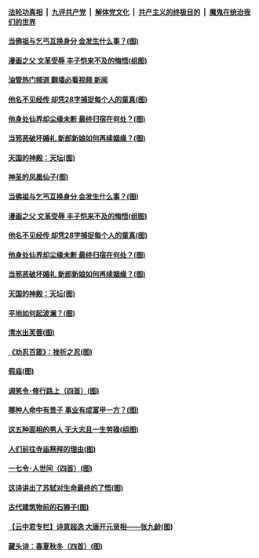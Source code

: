 ####  [法轮功真相](../../../../basic/blob/master/README.md?t=08210031) &nbsp;|&nbsp; [九评共产党](../../../../9ping.md/blob/master/README.md?t=08210031) &nbsp;|&nbsp; [解体党文化](../../../../jtdwh.md/blob/master/README.md?t=08210031)  &nbsp;|&nbsp; [共产主义的终极目的](../../../../gczydzjmd.md/blob/master/README.md?t=08210031) &nbsp;|&nbsp; [魔鬼在统治我们的世界](../../../../mgztzwmdsj.md/blob/master/README.md?t=08210031) 

#### [当佛祖与乞丐互换身分 会发生什么事？(图)](../pages/p7/1014584.md?t=08210031) 

#### [漫画之父 文革受辱 丰子恺来不及的悔悟(组图)](../pages/p7/1012550.md?t=08210031) 

#### [油管热门频道 翻墙必看视频 新闻](http://45.76.130.85:81/youtube.html?08210031)

#### [他名不见经传 却凭28字捕捉每个人的童真(图)](../pages/p7/1014583.md?t=08210031) 

#### [他身处仙界却尘缘未断 最终归宿在何处？(图)](../pages/p7/1013718.md?t=08210031) 

#### [当邪恶破坏婚礼 新郎新娘如何再续姻缘？(图)](../pages/p7/1013653.md?t=08210031) 

#### [天国的神殿：天坛(图)](../pages/p7/1013212.md?t=08210031) 

#### [神圣的凤凰仙子(图)](../pages/p7/1014586.md?t=08210031) 

#### [当佛祖与乞丐互换身分 会发生什么事？(图)](../pages/p7/1014584.md?t=08210031) 

#### [漫画之父 文革受辱 丰子恺来不及的悔悟(组图)](../pages/p7/1012550.md?t=08210031) 

#### [他名不见经传 却凭28字捕捉每个人的童真(图)](../pages/p7/1014583.md?t=08210031) 

#### [他身处仙界却尘缘未断 最终归宿在何处？(图)](../pages/p7/1013718.md?t=08210031) 

#### [当邪恶破坏婚礼 新郎新娘如何再续姻缘？(图)](../pages/p7/1013653.md?t=08210031) 

#### [天国的神殿：天坛(图)](../pages/p7/1013212.md?t=08210031) 

#### [平地如何起波澜？(图)](../pages/p7/1014582.md?t=08210031) 

#### [清水出芙蓉(图)](../pages/p7/1014580.md?t=08210031) 

#### [《劝忍百箴》：挫折之忍(图)](../pages/p7/1014509.md?t=08210031) 

#### [假庙(图)](../pages/p7/1014276.md?t=08210031) 

#### [调笑令･修行路上（四首）(图)](../pages/p7/1014390.md?t=08210031) 

#### [哪种人命中有贵子 事业有成富甲一方？(图)](../pages/p7/1013112.md?t=08210031) 

#### [这五种面相的男人 无大志且一生劳碌(组图)](../pages/p7/1013052.md?t=08210031) 

#### [人们前往寺庙祭拜的理由(图)](../pages/p7/1014247.md?t=08210031) 

#### [一七令･人世间（四首）(图)](../pages/p7/1014316.md?t=08210031) 

#### [这诗讲出了苏轼对生命最终的了悟(图)](../pages/p7/1014416.md?t=08210031) 

#### [古代建筑物前的石狮子(图)](../pages/p7/1013206.md?t=08210031) 

#### [【云中君专栏】诗意超逸 大唐开元贤相——张九龄(图)](../pages/p7/1013057.md?t=08210031) 

#### [藏头诗：春夏秋冬（四首）(图)](../pages/p7/1014192.md?t=08210031) 

<img src='http://gfw-breaker.win/goodnews/indexes/p7.md' width='0px' height='0px'/>
